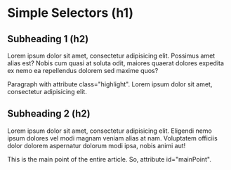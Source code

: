 <!DOCTYPE html>
<html>
<head>
<meta charset="utf-8">
<title>Simple Selectors</title>
<style>

/* all h2 elements */
h2 {
  color: red;
  text-align: center;
}

.highlight {
  font-size: 20px;
  font-weight: bold;
  font-style: italic;
  background-color: green;
  opacity: .6;
}

#mainPoint {
  font-size: 24px;
  font-weight: bold;
  background-color: red;
  opacity: .7;
}

p, h1 {
  color: blue;
  text-align: center;
}

</style>
</head>
<body>

<h1>Simple Selectors (h1)</h1>
<h2>Subheading 1 (h2)</h2>
<p class="highlight">Lorem ipsum dolor sit amet, consectetur adipisicing elit. Possimus amet alias est? Nobis cum quasi at soluta odit, maiores quaerat dolores expedita ex nemo ea repellendus dolorem sed maxime quos?</p>
<p class="highlight">Paragraph with attribute class="highlight". Lorem ipsum dolor sit amet, consectetur adipisicing elit.</p>
<h2>Subheading 2 (h2)</h2>
<p>Lorem ipsum dolor sit amet, consectetur adipisicing elit. Eligendi nemo ipsum dolores vel modi magnam veniam alias at nam. Voluptatem officiis dolor dolorem aspernatur dolorum modi ipsa, nobis animi aut!</p>
<div>This is the main point of the entire article. So, attribute
<span id="mainPoint">id="mainPoint".</span> </div>

</body>
</html>
